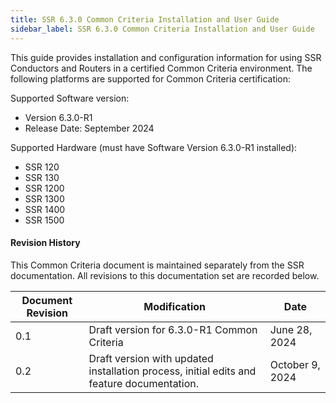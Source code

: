 ```yaml
---
title: SSR 6.3.0 Common Criteria Installation and User Guide
sidebar_label: SSR 6.3.0 Common Criteria Installation and User Guide
---
```


This guide provides installation and configuration information for using SSR Conductors and Routers in a certified Common Criteria environment. The following platforms are supported for Common Criteria certification:

Supported Software version: 

- Version 6.3.0-R1
- Release Date: September 2024

Supported Hardware (must have Software Version 6.3.0-R1 installed):

- SSR 120 
- SSR 130
- SSR 1200
- SSR 1300
- SSR 1400
- SSR 1500

#### Revision History

This Common Criteria document is maintained separately from the SSR documentation. All revisions to this documentation set are recorded below.

| Document Revision | Modification | Date |
| --- | --- | --- |
| 0.1 | Draft version for 6.3.0-R1 Common Criteria | June 28, 2024 |
| 0.2 | Draft version with updated installation process, initial edits and feature documentation. | October 9, 2024 |
